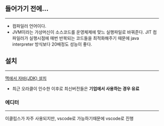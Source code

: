## 들어가기 전에...

---

- 컴파일러 언어이다.
- JVM이라는 가상머신이 소스코드를 운영체제에 맞느 실행파일로 바꿔준다. JIT 컴파일러가 실행시점에 매번 반복되는 코드들을 최적화해주기 때문에 java interpreter 방식보다 20배정도 성능이 좋다.

## 설치

---

[맥에서 자바(JDK) 설치](https://velog.io/@noyo0123/%EB%A7%A5%EC%97%90%EC%84%9C-%EC%9E%90%EB%B0%94-%EC%84%A4%EC%B9%98-82k3oh0d83)

- 최근 오라클이 인수한 이후로 최신버전들은 **기업에서 사용하는 경우 유료**

### 에디터

---

이클립스가 자주 사용되지만, vscode로 가능하기때문에 vscode로 진행


